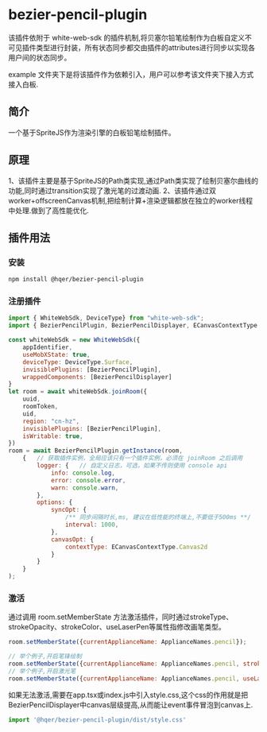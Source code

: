 # bezier-pencil-plugin

该插件依附于 white-web-sdk 的插件机制,将贝塞尔铅笔绘制作为白板自定义不可见插件类型进行封装，所有状态同步都交由插件的attributes进行同步以实现各用户间的状态同步。

example 文件夹下是将该插件作为依赖引入，用户可以参考该文件夹下接入方式接入白板.

## 简介

一个基于SpriteJS作为渲染引擎的白板铅笔绘制插件。

## 原理

1、该插件主要是基于SpriteJS的Path类实现,通过Path类实现了绘制贝塞尔曲线的功能,同时通过transition实现了激光笔的过渡动画.
2、该插件通过双worker+offscreenCanvas机制,把绘制计算+渲染逻辑都放在独立的worker线程中处理.做到了高性能优化.

## 插件用法

### 安装

```bash
npm install @hqer/bezier-pencil-plugin
```

### 注册插件

```js
import { WhiteWebSdk, DeviceType} from "white-web-sdk";
import { BezierPencilPlugin, BezierPencilDisplayer, ECanvasContextType } from "@hqer/bezier-pencil-plugin";

const whiteWebSdk = new WhiteWebSdk({
    appIdentifier,
    useMobXState: true,
    deviceType: DeviceType.Surface,
    invisiblePlugins: [BezierPencilPlugin],
    wrappedComponents: [BezierPencilDisplayer]
}
let room = await whiteWebSdk.joinRoom({
    uuid,
    roomToken,
    uid,
    region: "cn-hz",
    invisiblePlugins: [BezierPencilPlugin],
    isWritable: true,
})
room = await BezierPencilPlugin.getInstance(room,
    {   // 获取插件实例，全局应该只有一个插件实例，必须在 joinRoom 之后调用
        logger: {   // 自定义日志，可选，如果不传则使用 console api
            info: console.log,
            error: console.error,
            warn: console.warn,
        },
        options: {
            syncOpt: {
                /** 同步间隔时长,ms, 建议在低性能的终端上,不要低于500ms **/
                interval: 1000,
            },
            canvasOpt: {
                contextType: ECanvasContextType.Canvas2d
            }
        }
    }
);
```

### 激活
通过调用 room.setMemberState 方法激活插件，同时通过strokeType、strokeOpacity、strokeColor、useLaserPen等属性指修改画笔类型。
```js
room.setMemberState({currentApplianceName: ApplianceNames.pencil});

// 举个例子,开启笔锋绘制
room.setMemberState({currentApplianceName: ApplianceNames.pencil, strokeType: EStrokeType.Stroke, strokeOpacity:1});
// 举个例子,开启激光笔
room.setMemberState({currentApplianceName: ApplianceNames.pencil, useLaserPen: true, strokeType: EStrokeType.Normal});
```

如果无法激活,需要在app.tsx或index.js中引入style.css,这个css的作用就是把BezierPencilDisplayer中canvas层级提高,从而能让event事件冒泡到canvas上.

```js
import '@hqer/bezier-pencil-plugin/dist/style.css'
```